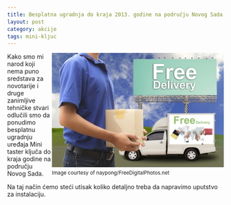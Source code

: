 ```yaml
---
title: Besplatna ugradnja do kraja 2013. godine na području Novog Sada
layout: post
category: akcije
tags: mini-kljuc 
---
```


<div style="float:right">
<img class="postimg" src="/assets/images/news/deliveryMan-naypong.jpg" />
<br>
<small>
Image courtesy of naypong/FreeDigitalPhotos.net
</small>
</div>

Kako smo mi narod koji nema puno sredstava za novotarije i druge zanimljive tehničke stvari odlučili smo da ponudimo besplatnu ugradnju uređaja Mini taster ključa do kraja godine na području Novog Sada.

Na taj način ćemo steći utisak koliko detaljno treba da napravimo uputstvo za instalaciju.




